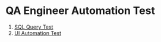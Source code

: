 # QA Engineer Automation Test #

1. [SQL Query Test](https://github.com/justdheja/QA-Engineer-Automation-Test/tree/master/1_sql)
2. [UI Automation Test](https://github.com/justdheja/QA-Engineer-Automation-Test/tree/master/2_ui-automation)
